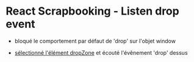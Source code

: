 # React Scrapbooking - Listen drop event

* bloqué le comportement par défaut de 'drop' sur l'objet window

* [sélectionné l'élément dropZone](https://reactjs.org/docs/refs-and-the-dom.html) et écouté l'évênement 'drop' dessus